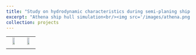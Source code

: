 ```yaml
---
title: "Study on hydrodynamic characteristics during semi-planing ship hull maneuvering"
excerpt: "Athena ship hull simulation<br/><img src='/images/athena.png'>"
collection: projects
---
```


<table>
 <tr align="center">
    <td width="45%"><img src="https://github.com/user-attachments/assets/d3cc452c-4e68-4257-88bd-dfd4ef12bd9b" width="49%" height="49%"></td>
    <td width="45%"><img src="https://github.com/user-attachments/assets/862d0e8a-b780-4d71-bfc6-55d275d7303c" width="49%" height="49%"></td>
 </tr>
 <tr align="center">
   <td 280 M grids> </td>
   <td Free surface> </td>   
 </tr>
</table>




   

